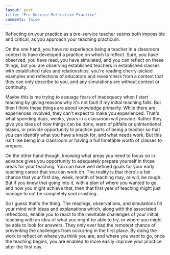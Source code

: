 ```yaml
---
layout: post
title: "Pre-Service Reflective Practice"
comments: false
---
```

Reflecting on your practice as a pre-service teacher seems both impossible and critical, as you approach your teaching practicum.

On the one hand, you have no experience being a teacher in a classroom context to have developed a practice on which to reflect. Sure, you have observed, you have read, you have simulated, and you can reflect on these things, but you are observing established teachers in established classes with established rules and relationships, you're reading cherry-picked examples and reflections of educators and researchers from a context that they can only describe to you, and any simulations are without context or continuity.

Maybe this is me trying to assuage fears of inadequacy when I start teaching by giving reasons why it's not fault if my initial teaching fails. But then I think these things are about knowledge primarily. While there are experiences involved, they can't expect to make you experienced. That's what spending days, weeks, years in a classroom will provide. Rather they give you ideas of how things can be done, warn of pitfalls or unintentional biases, or provide opportunity to practice parts of being a teacher so that you can identify what you have a knack for, and what needs work. But this isn't like being in a classroom or having a full timetable worth of classes to prepare.

On the other hand though, knowing what areas you need to focus on in advance gives you opportunity to adequately prepare yourself in those areas for your teaching. You can have well defined goals for your early teaching career that you can work on. The reality is that there's a fair chance that your first day, week, month of teaching may, or will, be rough. But if you knew that going into it, with a plan of where you wanted to go, and how you might achieve that, then that first year of teaching might just manage to not be completely soul crushing. 

So I guess that's the thing. The readings, observations, and simulations fill your mind with ideas and explanations which, along with the associated reflections, enable you to react to the inevitable challenges of your initial teaching with an idea of what you might be able to try, or where you might be able to look for answers. They only ever had the remotest chance of preventing the challenges from occurring in the first place. By doing the work to reflect on where you think you are, and where you want to go, once the teaching begins, you are enabled to more easily improve your practice after the first day.